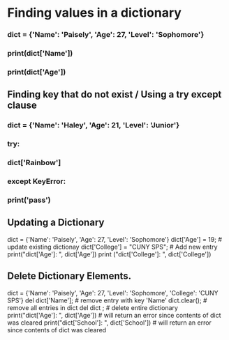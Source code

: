 # Finding values in a dictionary

### dict = {'Name': 'Paisely', 'Age': 27, 'Level': 'Sophomore'}
### print(dict['Name'])
### print(dict['Age'])



## Finding key that do not exist / Using a try except clause
### dict = {'Name': 'Haley', 'Age': 21, 'Level': 'Junior'}
### try:
### dict['Rainbow']
### except KeyError:
### print('pass') 



## Updating a Dictionary 
dict = {'Name': 'Paisely', 'Age': 27, 'Level': 'Sophomore'}
dict['Age'] = 19; # update existing dictionay
dict['College'] = "CUNY SPS"; # Add new entry 
print("dict['Age']: ", dict['Age']) 
print ("dict['College']: ", dict['College'])


## Delete Dictionary Elements. 
dict = {'Name': 'Paisely', 'Age': 27, 'Level': 'Sophomore', 'College': 'CUNY SPS'}
del dict['Name']; # remove entry with key 'Name'
dict.clear();     # remove all entries in dict
del dict ;        # delete entire dictionary
print("dict['Age']: ", dict['Age'])       # will return an error since contents of dict was cleared
print("dict['School']: ", dict['School']) # will return an error since contents of dict was cleared
